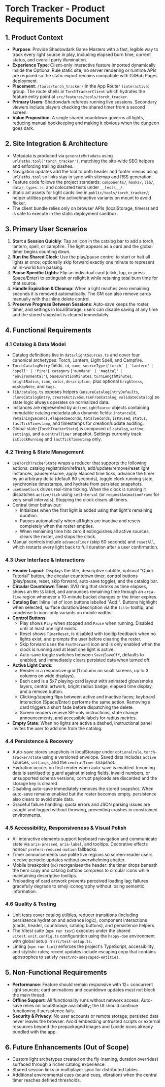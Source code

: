 # Torch Tracker - Product Requirements Document

## 1. Product Context
- **Purpose**: Provide Shadowdark Game Masters with a fast, legible way to track every light source in play, including elapsed burn time, current status, and overall party illumination.
- **Experience Type**: Client-only interactive feature imported dynamically inside the Optional Rule static site; no server rendering or runtime APIs are required so the static export remains compatible with GitHub Pages deployment.
- **Placement**: `/tools/torch_tracker/` in the App Router `(interactive)` group. The route shells in `TorchTrackerClient` which hydrates the feature entry point at `src/features/tools/torch_tracker`.
- **Primary Users**: Shadowdark referees running live sessions. Secondary viewers include players checking the shared timer from a second screen.
- **Value Proposition**: A single shared countdown governs all lights, reducing manual bookkeeping and making it obvious when the dungeon goes dark.

## 2. Site Integration & Architecture
- Metadata is produced via `generateMetadata` using `urlPaths.tool('torch_tracker')`, matching the site-wide SEO helpers and enforcing trailing slashes.
- Navigation updates add the tool to both header and footer menus using `urlPaths.tool` so links stay in sync with sitemap and RSS generation.
- Feature code follows the project standards: `components/`, `hooks/`, `lib/`, `data/`, `types.ts`, and colocated tests under `__tests__/`.
- Static art assets for light cards live in `public/tools/torch_tracker/`; helper utilities preload the active/inactive variants on mount to avoid flicker.
- The client bundle relies only on browser APIs (localStorage, timers) and is safe to execute in the static deployment sandbox.

## 3. Primary User Scenarios
1. **Start a Session Quickly**: Tap an icon in the catalog bar to add a torch, lantern, spell, or campfire. The light appears as a card and the global timer begins counting down.
2. **Run the Shared Clock**: Use the play/pause control to start or halt all lights at once; optionally skip forward exactly one minute to represent an in-world turn passing.
3. **Pause Specific Lights**: Flip an individual card (click, tap, or press Space/Enter) to extinguish or relight it while retaining total burn time for that source.
4. **Handle Expiration & Cleanup**: When a light reaches zero remaining seconds it is removed automatically. The GM can also remove cards manually with the inline delete control.
5. **Preserve Progress Between Sessions**: Auto-save keeps the roster, timer, and settings in localStorage; users can disable saving at any time and the stored snapshot is cleared immediately.

## 4. Functional Requirements

### 4.1 Catalog & Data Model
- Catalog definitions live in `data/lightSources.ts` and cover four canonical archetypes: Torch, Lantern, Light Spell, and Campfire.
- `TorchCatalogEntry` fields: `id`, `name`, `sourceType` (`'torch' | 'lantern' | 'spell' | 'fire'`), `category` (`'mundane' | 'magical' | 'environmental'`), `baseDurationMinutes`, `turnLengthMinutes`, `brightRadius`, `icon`, `color`, `description`, plus optional `brightness`, `mishapNote`, and `tags`.
- `lib/catalog.ts` exposes helpers (`ensureCatalogEntryDefaults`, `cloneCatalogEntry`, `createActiveSourceFromCatalog`, `validateCatalog`) so state logic always operates on normalized data.
- Instances are represented by `ActiveLightSource` objects containing immutable catalog metadata plus dynamic fields: `instanceId`, `remainingSeconds`, `elapsedSeconds`, `totalSeconds`, `isPaused`, `status`, `lastTickTimestamp`, and timestamps for creation/update auditing.
- Global state (`TorchTrackerState`) is composed of `catalog`, `active`, `settings`, and a `centralTimer` snapshot. Settings currently track `isClockRunning` and `lastTickTimestamp` only.

### 4.2 Timing & State Management
- `useTorchTrackerState` wraps a reducer that supports the following actions: catalog registration/refresh, add/update/remove/reset light instances, pause/resume, apply elapsed time ticks, advance the timer by an arbitrary delta (default 60 seconds), toggle clock running state, synchronise timestamps, and hydrate from persisted snapshots.
- `useGameClock` drives real-time ticking. When the clock is running it dispatches `active/tick` using `setInterval` (or `requestAnimationFrame` for very small intervals). Stopping the clock clears all timers.
- Central timer behaviour:
  - Initializes when the first light is added using that light's remaining duration.
  - Pauses automatically when all lights are inactive and resets completely when the roster empties.
  - When remaining time hits zero it extinguishes all active sources, clears the roster, and stops the clock.
- Manual controls include `advanceTimer` (skip 60 seconds) and `resetAll`, which restarts every light back to full duration after a user confirmation.

### 4.3 User Interface & Interactions
- **Header Layout**: Displays the title, descriptive subtitle, optional "Quick Tutorial" button, the circular countdown timer, control buttons (play/pause, reset, skip forward, auto-save toggle), and the catalog bar.
- **Circular Countdown Timer**: SVG ring that shrinks as time elapses, shows an `MM:SS` label, and announces remaining time through an `aria-live` region whenever a 10-minute bucket changes or the timer expires.
- **Catalog Bar**: Inline list of icon buttons labelled "Add:". Buttons highlight when selected, surface duration/description via the `title` tooltip, and condense to icon-only variants on mobile widths.
- **Control Buttons**:
  - Play shows `Play` when stopped and `Pause` when running. Disabled until at least one light exists.
  - Reset shows `TimerReset`, is disabled with tooltip feedback when no lights exist, and prompts the user before clearing the roster.
  - Skip forward uses the `FastForward` icon and is only enabled when the clock is running and at least one light is active.
  - Auto-save toggle switches between `Save`/`SaveOff`, defaults to enabled, and immediately clears persisted data when turned off.
- **Active Light Cards**:
  - Render in a responsive grid (1 column on small screens, up to 3 columns on wide displays).
  - Each card is a 5x7 playing-card layout with animated glow/smoke layers, central artwork, bright radius badge, elapsed time display, and a remove button.
  - Clicking/tapping flips between active and inactive faces; keyboard interaction (Space/Enter) performs the same action. Removing a card triggers a short fade before dispatching the delete.
  - Screen readers receive SR-only instructions, state change announcements, and accessible labels for radius metrics.
- **Empty State**: When no lights are active a dashed, instructional panel invites the user to add one from the catalog.

### 4.4 Persistence & Recovery
- Auto-save stores snapshots in localStorage under `optionalrule.torch-tracker/state` using a versioned envelope. Saved data includes `active` sources, `settings`, and the `centralTimer` snapshot.
- Hydration occurs on first render when auto-save is enabled. Incoming data is sanitised to guard against missing fields, invalid numbers, or unsupported schema versions; corrupt payloads are discarded and the storage key is cleared.
- Disabling auto-save immediately removes the stored snapshot. When auto-save remains enabled but the roster becomes empty, persistence also clears to avoid stale data.
- Graceful failure handling: quota errors and JSON parsing issues are caught and logged without throwing, preventing crashes in constrained environments.

### 4.5 Accessibility, Responsiveness & Visual Polish
- All interactive elements support keyboard navigation and communicate state via `aria-pressed`, `aria-label`, and tooltips. Decorative effects honour `prefers-reduced-motion` fallbacks.
- Timer announcements use polite live regions so screen-reader users receive periodic updates without overwhelming chatter.
- Mobile breakpoint (`md`) reorganises the header: the timer drops beneath the hero copy and catalog buttons compress to circular icons while maintaining descriptive tooltips.
- Preloading of card artwork prevents perceived loading lag; failures gracefully degrade to emoji iconography without losing semantic information.

### 4.6 Quality & Testing
- Unit tests cover catalog utilities, reducer transitions (including persistence hydration and advance logic), component interactions (cards, header, countdown, catalog buttons), and persistence helpers.
- The Vitest suite (`npm run test`) executes under the shared `vitest.unit.config.ts` configuration using the `happy-dom` environment with global setup in `src/test-setup.ts`.
- Linting (`npm run lint`) enforces the project's TypeScript, accessibility, and stylistic rules; recent updates include escaping copy that contains apostrophes to satisfy `react/no-unescaped-entities`.

## 5. Non-Functional Requirements
- **Performance**: Feature should remain responsive with 12+ concurrent light sources; card animations and countdown updates must not block the main thread.
- **Offline Support**: All functionality runs without network access. Auto-save relies on localStorage availability; the UI should continue functioning if persistence fails.
- **Security & Privacy**: No user accounts or remote storage; persisted data never leaves the browser. Avoid embedding untrusted scripts or external resources beyond the prepackaged images and Lucide icons already bundled with the app.

## 6. Future Enhancements (Out of Scope)
- Custom light archetypes created on the fly (naming, duration overrides) surfaced through a richer catalog experience.
- Shared session links or multiplayer sync for distributed tables.
- Additional environmental cues (sound cues, vibration) when the central timer reaches defined thresholds.
